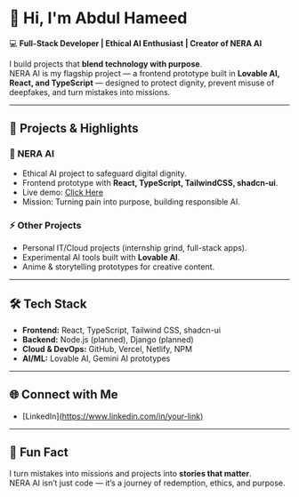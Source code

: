 # 👋 Hi, I'm Abdul Hameed

💻 **Full-Stack Developer | Ethical AI Enthusiast | Creator of NERA AI**

I build projects that **blend technology with purpose**.  
NERA AI is my flagship project — a frontend prototype built in **Lovable AI, React, and TypeScript** — designed to protect dignity, prevent misuse of deepfakes, and turn mistakes into missions.  

---

## 🔹 Projects & Highlights

### 🌙 NERA AI
- Ethical AI project to safeguard digital dignity.  
- Frontend prototype with **React, TypeScript, TailwindCSS, shadcn-ui**.  
- Live demo: [Click Here](https://lovable.dev/projects/25aa404a-77e9-4500-a50a-16f74276db19)  
- Mission: Turning pain into purpose, building responsible AI.

### ⚡ Other Projects
- Personal IT/Cloud projects (internship grind, full-stack apps).  
- Experimental AI tools built with **Lovable AI**.  
- Anime & storytelling prototypes for creative content.

---

## 🛠️ Tech Stack
- **Frontend:** React, TypeScript, Tailwind CSS, shadcn-ui  
- **Backend:** Node.js (planned), Django (planned)  
- **Cloud & DevOps:** GitHub, Vercel, Netlify, NPM  
- **AI/ML:** Lovable AI, Gemini AI prototypes

---

## 🌐 Connect with Me
- [LinkedIn][(https://www.linkedin.com/in/your-link)](https://www.linkedin.com/in/abdul-hameed656/)  


---

## 🔹 Fun Fact
I turn mistakes into missions and projects into **stories that matter**.  
NERA AI isn’t just code — it’s a journey of redemption, ethics, and purpose.  

